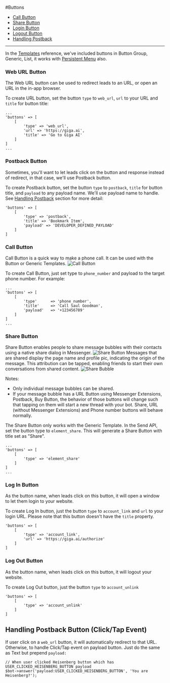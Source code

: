 #Buttons
- [Call Button](#call-button)
- [Share Button](#share-button)
- [Login Button](#login-button)
- [Logout Button](#logout-button)
- [Handling Postback](#handling-postback)

---

In the [Templates](/docs/wordpress/templates) reference, we've included buttons in Button Group, Generic, List, it works with [Persistent Menu](/docs/wordpress/thread-settings#persistent-menu) also.

<a name="web-url-button"></a>
### Web URL Button
The Web URL button can be used to redirect leads to an URL, or open an URL in the in-app browser.

To create URL button, set the button `type` to `web_url`, `url` to your URL and `title` for button title:
```
...
'buttons' => [
    [
        'type' => 'web_url',
        'url' => 'https://giga.ai',
        'title' => 'Go to Giga AI'
    ]
]
...
```

### Postback Button
Sometimes, you'll want to let leads click on the button and response instead of redirect, in that case, we'll use Postback button.

To create Postback button, set the button `type` to `postback`, `title` for button title, and `payload` to any payload name. We'll use payload name to handle. See [Handling Postback](#handling-postback) section for more detail:

```
'buttons' => [
    [
        'type' => 'postback',
        'title' => 'Bookmark Item',
        'payload' => 'DEVELOPER_DEFINED_PAYLOAD'
    ]
]
```

<a name="call-button"></a>
### Call Button
Call Button is a quick way to make a phone call. It can be used with the Button or Generic Templates.
![Call Button](https://scontent-hkg3-1.xx.fbcdn.net/t39.2365-6/14174889_175312432876430_128371202_n.png)

To create Call Button, just set type to `phone_number` and payload to the target phone number. For example:

```
...
'buttons' => [
    [
        'type'      => 'phone_number',
        'title'     => 'Call Saul Goodman',
        'payload'   => '+123456789'
    ]
]
...
```

<a name="share-button"></a>
### Share Button
Share Button enables people to share message bubbles with their contacts using a native share dialog in Messenger.
![Share Button](https://scontent-hkg3-1.xx.fbcdn.net/t39.2365-6/14235587_623632261149104_420720127_n.png)
Messages that are shared display the page name and profile pic, indicating the origin of the message. 
This attribution can be tapped, enabling friends to start their own conversations from shared content.
![Share Bubble](https://scontent-hkg3-1.xx.fbcdn.net/t39.2365-6/14130007_1097233913704658_67138787_n.png)

Notes: 
- Only individual message bubbles can be shared.
- If your message bubble has a URL Button using Messenger Extensions, Postback, Buy Button, the behavior of those buttons will change such that tapping on them will start a new thread with your bot. Share, URL (without Messenger Extensions) and Phone number buttons will behave normally.

The Share Button only works with the Generic Template. In the Send API, set the button type to `element_share`. This will generate a Share Button with title set as "Share".

```
...
'buttons' => [
    [
        'type' => 'element_share'
    ]            
]
...
```

<a name="login-button"></a>
### Log In Button
As the button name, when leads click on this button, it will open a window to let them login to your website. 

To create Log In button, just the button `type` to `account_link` and `url` to your login URL. Please note that this button doesn't have the `title` property.

```
'buttons' => [
    [
        'type' => 'account_link',
        'url' => 'https://giga.ai/authorize'
    ]
]
```

<a name="logout-button"></a>
### Log Out Button
As the button name, when leads click on this button, it will logout your website.

To create Log Out button, just the button `type` to `account_unlink`

```
'buttons' => [
    [
        'type' => 'account_unlink'
    ]
]
```

<a name="handling-postback"></a>
## Handling Postback Button (Click/Tap Event)
If user click on a `web_url` button, it will automatically redirect to that URL. Otherwise, to handle Click/Tap event on payload button. Just do the same as Text but prepend `payload:`

```
// When user clicked Heisenberg button which has USER_CLICKED_HEISENBERG_BUTTON payload
$bot->answer('payload:USER_CLICKED_HEISENBERG_BUTTON', 'You are Heisenberg?');
```